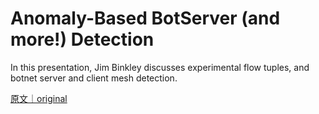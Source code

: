 
# Anomaly-Based BotServer (and more!) Detection

In this presentation, Jim Binkley discusses experimental flow tuples, and botnet server and client mesh detection.

[原文｜original](https://insights.sei.cmu.edu/library/anomaly-based-botserver-and-more-detection/)
        